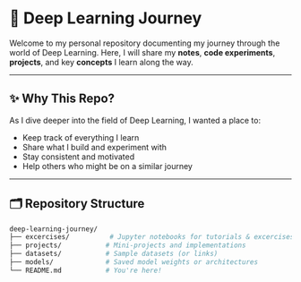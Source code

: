 # 🧠 Deep Learning Journey

Welcome to my personal repository documenting my journey through the world of Deep Learning. Here, I will share my **notes**, **code experiments**, **projects**, and key **concepts** I learn along the way.

---

## ✨ Why This Repo?

As I dive deeper into the field of Deep Learning, I wanted a place to:
- Keep track of everything I learn
- Share what I build and experiment with
- Stay consistent and motivated
- Help others who might be on a similar journey

---

## 🗂️ Repository Structure

```bash
deep-learning-journey/
├── excercises/          # Jupyter notebooks for tutorials & excercises
├── projects/           # Mini-projects and implementations
├── datasets/           # Sample datasets (or links)
├── models/             # Saved model weights or architectures
└── README.md           # You're here!
